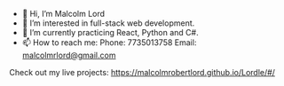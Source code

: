 - 👋 Hi, I’m Malcolm Lord
- 👀 I’m interested in full-stack web development.
- 🌱 I’m currently practicing React, Python and C#.
- 📫 How to reach me:
Phone: 7735013758
Email: malcolmrlord@gmail.com

Check out my live projects:
https://malcolmrobertlord.github.io/Lordle/#/


<!---
malcolmrobertlord/malcolmrobertlord is a ✨ special ✨ repository because its `README.md` (this file) appears on your GitHub profile.
You can click the Preview link to take a look at your changes.
--->
